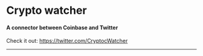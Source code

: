 # Crypto watcher

#### A connector between Coinbase and Twitter

Check it out: https://twitter.com/CryptocWatcher

____

